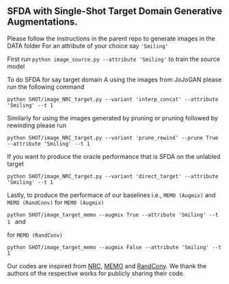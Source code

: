 ## SFDA with Single-Shot Target Domain Generative Augmentations.
Please follow the instructions in the parent repo to generate images in the DATA folder
For an attribute of your choice say `'Smiling'`

First run `python image_source.py --attribute 'Smiling'` to train the source model

To do SFDA for say target domain A using the images from JoJoGAN  please run the following command

`python SHOT/image_NRC_target.py --variant 'interp_concat' --attribute 'Smiling' --t 1 `

Similarly for using the images generated by pruning or pruning followed by rewinding please run

`python SHOT/image_NRC_target.py --variant 'prune_rewind' --prune True --attribute 'Smiling' --t 1 `

If you want to produce the oracle performance that is SFDA on the unlabled target 

`python SHOT/image_NRC_target.py --variant 'direct_target' --attribute 'Smiling' --t 1 `

Lastly, to produce the performace of our baselines i.e., `MEMO (Augmix)` and `MEMO (RandConv)`
for `MEMO (Augmix)`

`python SHOT/image_target_memo --augmix True --attribute 'Smiling' --t 1 ` and 

for `MEMO (RandConv)`

`python SHOT/image_target_memo --augmix False --attribute 'Smiling' --t 1 `

Our codes are inspired from [NRC](https://github.com/Albert0147/NRC_SFDA), [MEMO](https://github.com/zhangmarvin/memo/) and [RandConv](https://github.com/wildphoton/RandConv). We thank the authors of the respective works for publicly sharing their code.

